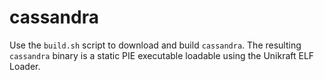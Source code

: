 # cassandra

Use the `build.sh` script to download and build `cassandra`.
The resulting `cassandra` binary is a static PIE executable loadable using the Unikraft ELF Loader.


